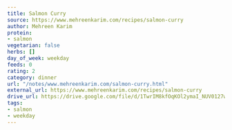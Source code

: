 ```yaml
---
title: Salmon Curry
source: https://www.mehreenkarim.com/recipes/salmon-curry
author: Mehreen Karim
protein:
- salmon
vegetarian: false
herbs: []
day_of_week: weekday
feeds: 0
rating: 2
category: dinner
url: "/notes/www.mehreenkarim.com/salmon-curry.html"
external_url: https://www.mehreenkarim.com/recipes/salmon-curry
drive_url: https://drive.google.com/file/d/1TwrIM8kfOqKOl2ymaI_NUV0127wADB5Q/view?usp=drive_link
tags:
- salmon
- weekday
---
```



